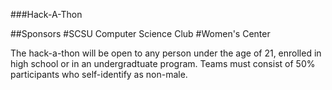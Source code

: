 ###Hack-A-Thon


##Sponsors
#SCSU Computer Science Club
#Women's Center

The hack-a-thon will be open to any person under the age of 21, enrolled in high school or in an undergradtuate program. Teams must consist of 50% participants who self-identify as non-male.
